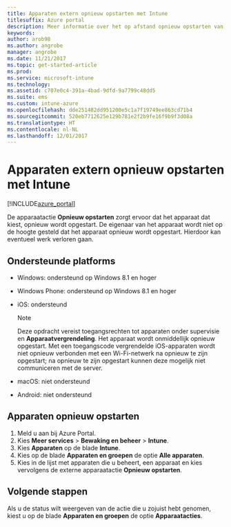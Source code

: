 ```yaml
---
title: Apparaten extern opnieuw opstarten met Intune
titlesuffix: Azure portal
description: Meer informatie over het op afstand opnieuw opstarten van apparaten met de actie voor het opnieuw opstarten van apparaten.
keywords: 
author: arob98
ms.author: angrobe
manager: angrobe
ms.date: 11/21/2017
ms.topic: get-started-article
ms.prod: 
ms.service: microsoft-intune
ms.technology: 
ms.assetid: c707e0c4-391a-4bad-9dfd-9a7799c48dd5
ms.suite: ems
ms.custom: intune-azure
ms.openlocfilehash: dde251482dd951200e5c1a7f19749ee863cd71b4
ms.sourcegitcommit: 520eb7712625e129b781e2f2b9fe16f9b9f3d08a
ms.translationtype: HT
ms.contentlocale: nl-NL
ms.lasthandoff: 12/01/2017
---
```

# <a name="remotely-restart-devices-with-intune"></a>Apparaten extern opnieuw opstarten met Intune


[!INCLUDE[azure_portal](./includes/azure_portal.md)]

De apparaatactie **Opnieuw opstarten** zorgt ervoor dat het apparaat dat kiest, opnieuw wordt opgestart. De eigenaar van het apparaat wordt niet op de hoogte gesteld dat het apparaat opnieuw wordt opgestart. Hierdoor kan eventueel werk verloren gaan.

## <a name="supported-platforms"></a>Ondersteunde platforms

- Windows: ondersteund op Windows 8.1 en hoger
- Windows Phone: ondersteund op Windows 8.1 en hoger
- iOS: ondersteund

    > [!Note]  
    > Deze opdracht vereist toegangsrechten tot apparaten onder supervisie en **Apparaatvergrendeling**. Het apparaat wordt onmiddellijk opnieuw opgestart. Met een toegangscode vergrendelde iOS-apparaten wordt niet opnieuw verbonden met een Wi-Fi-netwerk na opnieuw te zijn opgestart; na opnieuw te zijn opgestart kunnen deze mogelijk niet communiceren met de server.
- macOS: niet ondersteund
- Android: niet ondersteund

## <a name="how-to-restart-a-device"></a>Apparaten opnieuw opstarten

1. Meld u aan bij Azure Portal.
2. Kies **Meer services** > **Bewaking en beheer** > **Intune**.
3. Kies **Apparaten** op de blade **Intune**.
4. Kies op de blade **Apparaten en groepen** de optie **Alle apparaten**.
5. Kies in de lijst met apparaten die u beheert, een apparaat en kies vervolgens de externe apparaatactie **Opnieuw opstarten**.

## <a name="next-steps"></a>Volgende stappen

Als u de status wilt weergeven van de actie die u zojuist hebt genomen, kiest u op de blade **Apparaten en groepen** de optie **Apparaatacties**.
